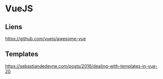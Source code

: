 # VueJS
## Liens

https://github.com/vuejs/awesome-vue

## Templates

https://sebastiandedeyne.com/posts/2016/dealing-with-templates-in-vue-20
